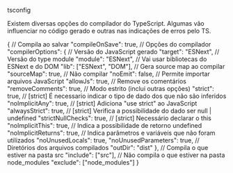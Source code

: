 
tsconfig

Existem diversas opções do compilador do TypeScript. Algumas vão influenciar no código gerado e outras nas indicações de erros pelo TS.

{
  // Compila ao salvar
  "compileOnSave": true,
  // Opções do compilador
  "compilerOptions": {
    // Versão do JavaScript gerado
    "target": "ESNext",
    // Versão do type module
    "module": "ESNext",
    // Vai usar bibliotecas do ESNext e do DOM
    "lib": ["ESNext", "DOM"],
    // Gera source map ao compilar
    "sourceMap": true,
    // Não compilar
    "noEmit": false,
    // Permite importar arquivos JavaScript
    "allowJs": true,
    // Remove os comentários
    "removeComments": true,
    // Modo estrito (inclui outras opções)
    "strict": true,
    // [strict] É necessario indicar o tipo de dado dos que não são inferidos
    "noImplicitAny": true,
    // [strict] Adiciona "use strict" ao JavaScript
    "alwaysStrict": true,
    // [strict] Verifica a possibilidade do dado ser null | undefined
    "strictNullChecks": true,
    // [strict] Necessário declarar o this
    "noImplicitThis": true,
    // Indica a possibilidade de retorno undefined
    "noImplicitReturns": true,
    // Indica parâmetros e variáveis que não foram utilizados
    "noUnusedLocals": true,
    "noUnusedParameters": true,
    // Diretórios dos arquivos compilados
    "outDir": "dist"
  },
  // Compila o que estiver na pasta src
  "include": ["src"],
  // Não compila o que estiver na pasta node_modules
  "exclude": ["node_modules"]
}
